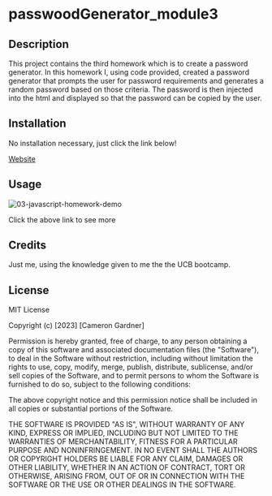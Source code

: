 # passwoodGenerator_module3

## Description
This project contains the third homework which is to create a password generator. In this homework I, using code provided, created a password generator that prompts the user for password requirements and generates a random password based on those criteria. The password is then injected into the html and displayed so that the password can be copied by the user. 

## Installation

No installation necessary, just click the link below!

[Website](https://camerong7.github.io/passwordGenarator_module3/)

## Usage

![03-javascript-homework-demo](https://user-images.githubusercontent.com/122698132/221371494-1e2c72e6-1d0d-412d-88b1-0bddfc7ea374.png)


Click the above link to see more

## Credits

Just me, using the knowledge given to me the the UCB bootcamp.

## License

MIT License

Copyright (c) [2023] [Cameron Gardner]

Permission is hereby granted, free of charge, to any person obtaining a copy
of this software and associated documentation files (the "Software"), to deal
in the Software without restriction, including without limitation the rights
to use, copy, modify, merge, publish, distribute, sublicense, and/or sell
copies of the Software, and to permit persons to whom the Software is
furnished to do so, subject to the following conditions:

The above copyright notice and this permission notice shall be included in all
copies or substantial portions of the Software.

THE SOFTWARE IS PROVIDED "AS IS", WITHOUT WARRANTY OF ANY KIND, EXPRESS OR
IMPLIED, INCLUDING BUT NOT LIMITED TO THE WARRANTIES OF MERCHANTABILITY,
FITNESS FOR A PARTICULAR PURPOSE AND NONINFRINGEMENT. IN NO EVENT SHALL THE
AUTHORS OR COPYRIGHT HOLDERS BE LIABLE FOR ANY CLAIM, DAMAGES OR OTHER
LIABILITY, WHETHER IN AN ACTION OF CONTRACT, TORT OR OTHERWISE, ARISING FROM,
OUT OF OR IN CONNECTION WITH THE SOFTWARE OR THE USE OR OTHER DEALINGS IN THE
SOFTWARE.
